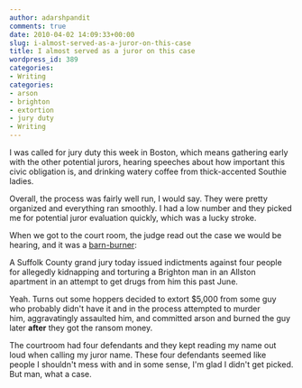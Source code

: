 ```yaml
---
author: adarshpandit
comments: true
date: 2010-04-02 14:09:33+00:00
slug: i-almost-served-as-a-juror-on-this-case
title: I almost served as a juror on this case
wordpress_id: 389
categories:
- Writing
categories:
- arson
- brighton
- extortion
- jury duty
- Writing
---
```


I was called for jury duty this week in Boston, which means gathering early with the other potential jurors, hearing speeches about how important this civic obligation is, and drinking watery coffee from thick-accented Southie ladies.

Overall, the process was fairly well run, I would say. They were pretty organized and everything ran smoothly. I had a low number and they picked me for potential juror evaluation quickly, which was a lucky stroke.

When we got to the court room, the judge read out the case we would be hearing, and it was a [barn-burner](http://www.universalhub.com/node/16211):


A Suffolk County grand jury today issued indictments against four people for allegedly kidnapping and torturing a Brighton man in an Allston apartment in an attempt to get drugs from him this past June.


Yeah. Turns out some hoppers decided to extort $5,000 from some guy who probably didn't have it and in the process attempted to murder him, aggravatingly assaulted him, and committed arson and burned the guy later **after** they got the ransom money.

The courtroom had four defendants and they kept reading my name out loud when calling my juror name. These four defendants seemed like people I shouldn't mess with and in some sense, I'm glad I didn't get picked. But man, what a case.
